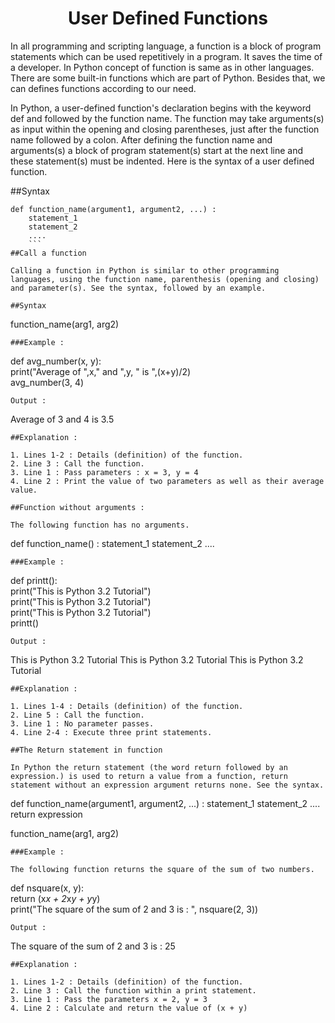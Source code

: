<h1 align="center"> User Defined Functions </h1>

In all programming and scripting language, a function is a block of program statements which can be used repetitively in a program. It saves the time of a developer. In Python concept of function is same as in other languages. There are some built-in functions which are part of Python. Besides that, we can defines functions according to our need.

In Python, a user-defined function's declaration begins with the keyword def and followed by the function name.
The function may take arguments(s) as input within the opening and closing parentheses, just after the function name followed by a colon.
After defining the function name and arguments(s) a block of program statement(s) start at the next line and these statement(s) must be indented.
Here is the syntax of a user defined function.

##Syntax
```
def function_name(argument1, argument2, ...) :
    statement_1 
    statement_2
    ....
    ```
##Call a function

Calling a function in Python is similar to other programming languages, using the function name, parenthesis (opening and closing) and parameter(s). See the syntax, followed by an example.

##Syntax
```
function_name(arg1, arg2)
```
###Example :
```
def avg_number(x, y):  
    print("Average of ",x," and ",y, " is ",(x+y)/2)  
avg_number(3, 4)  
```
Output :
```
Average of 3 and 4 is 3.5
```
##Explanation :

1. Lines 1-2 : Details (definition) of the function. 
2. Line 3 : Call the function.
3. Line 1 : Pass parameters : x = 3, y = 4
4. Line 2 : Print the value of two parameters as well as their average value.

##Function without arguments :

The following function has no arguments.
```
def function_name() :
    statement_1 
    statement_2
    ....
```
###Example :

```
def printt():  
    print("This is Python 3.2 Tutorial")  
    print("This is Python 3.2 Tutorial")  
    print("This is Python 3.2 Tutorial")  
printt()  
```   
Output :
```
This is Python 3.2 Tutorial
This is Python 3.2 Tutorial
This is Python 3.2 Tutorial
```
##Explanation :

1. Lines 1-4 : Details (definition) of the function. 
2. Line 5 : Call the function.
3. Line 1 : No parameter passes.
4. Line 2-4 : Execute three print statements.

##The Return statement in function

In Python the return statement (the word return followed by an expression.) is used to return a value from a function, return statement without an expression argument returns none. See the syntax.
```
def function_name(argument1, argument2, ...) :
    statement_1 
    statement_2
    ....
    return expression

function_name(arg1, arg2)
```
###Example :

The following function returns the square of the sum of two numbers.
```
def nsquare(x, y):  
    return (x*x + 2*x*y + y*y)  
print("The square of the sum of 2 and 3 is : ", nsquare(2, 3))  
 ```              
Output :
```
The square of the sum of 2 and 3 is : 25
```
##Explanation :

1. Lines 1-2 : Details (definition) of the function. 
2. Line 3 : Call the function within a print statement.
3. Line 1 : Pass the parameters x = 2, y = 3
4. Line 2 : Calculate and return the value of (x + y)
